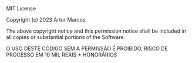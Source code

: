 MIT License

Copyright (c) 2023 Artur Marcos

The above copyright notice and this permission notice shall be included in all
copies or substantial portions of the Software.

O USO DESTE CÓDIGO SEM A PERMISSÃO É PROIBIDO, RISCO DE PROCESSO EM 10 MIL REAIS + HONORÁRIOS
